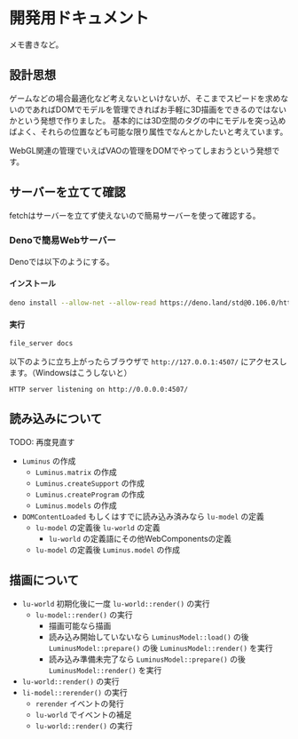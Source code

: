 # 開発用ドキュメント

メモ書きなど。

## 設計思想

ゲームなどの場合最適化など考えないといけないが、そこまでスピードを求めないのであればDOMでモデルを管理できればお手軽に3D描画をできるのではないかという発想で作りました。
基本的には3D空間のタグの中にモデルを突っ込めばよく、それらの位置なども可能な限り属性でなんとかしたいと考えています。

WebGL関連の管理でいえばVAOの管理をDOMでやってしまおうという発想です。

## サーバーを立てて確認

fetchはサーバーを立てず使えないので簡易サーバーを使って確認する。

### Denoで簡易Webサーバー

Denoでは以下のようにする。

#### インストール

```sh
deno install --allow-net --allow-read https://deno.land/std@0.106.0/http/file_server.ts
```

#### 実行

```sh
file_server docs
```

以下のように立ち上がったらブラウザで `http://127.0.0.1:4507/` にアクセスします。（Windowsはこうしないと）

```
HTTP server listening on http://0.0.0.0:4507/
```

## 読み込みについて

TODO: 再度見直す
* `Luminus` の作成
  * `Luminus.matrix` の作成
  * `Luminus.createSupport` の作成
  * `Luminus.createProgram` の作成
  * `Luminus.models` の作成
* `DOMContentLoaded` もしくはすでに読み込み済みなら `lu-model` の定義
  * `lu-model` の定義後 `lu-world` の定義
    * `lu-world` の定義語にその他WebComponentsの定義
  * `lu-model` の定義後 `Luminus.model` の作成

## 描画について

* `lu-world` 初期化後に一度 `lu-world::render()` の実行
  * `lu-model::render()` の実行
    * 描画可能なら描画
    * 読み込み開始していないなら `LuminusModel::load()` の後 `LuminusModel::prepare()` の後 `LuminusModel::render()` を実行
    * 読み込み準備未完了なら `LuminusModel::prepare()` の後 `LuminusModel::render()` を実行
* `lu-world::render()` の実行
* `li-model::rerender()` の実行
  * `rerender` イベントの発行
  * `lu-world` でイベントの補足
  * `lu-world::render()` の実行
